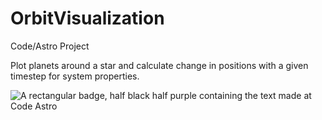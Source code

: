 # OrbitVisualization
Code/Astro Project

Plot planets around a star and calculate change in positions with a given timestep for system properties.

![A rectangular badge, half black half purple containing the text made at Code Astro](https://img.shields.io/badge/Made%20at-Code/Astro-blueviolet.svg)

